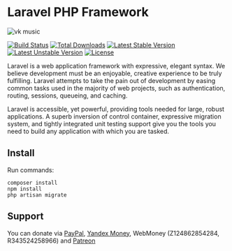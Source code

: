 # Laravel PHP Framework

![vk music](https://cloud.githubusercontent.com/assets/10347617/21898812/63033044-d931-11e6-8d31-ffad403bfa99.jpg)

[![Build Status](https://travis-ci.org/laravel/framework.svg)](https://travis-ci.org/laravel/framework)
[![Total Downloads](https://poser.pugx.org/laravel/framework/d/total.svg)](https://packagist.org/packages/laravel/framework)
[![Latest Stable Version](https://poser.pugx.org/laravel/framework/v/stable.svg)](https://packagist.org/packages/laravel/framework)
[![Latest Unstable Version](https://poser.pugx.org/laravel/framework/v/unstable.svg)](https://packagist.org/packages/laravel/framework)
[![License](https://poser.pugx.org/laravel/framework/license.svg)](https://packagist.org/packages/laravel/framework)

Laravel is a web application framework with expressive, elegant syntax. We believe development must be an enjoyable, creative experience to be truly fulfilling. Laravel attempts to take the pain out of development by easing common tasks used in the majority of web projects, such as authentication, routing, sessions, queueing, and caching.

Laravel is accessible, yet powerful, providing tools needed for large, robust applications. A superb inversion of control container, expressive migration system, and tightly integrated unit testing support give you the tools you need to build any application with which you are tasked.

## Install

Run commands:

    composer install
    npm install
    php artisan migrate


## Support
You can donate via [PayPal](https://www.paypal.com/cgi-bin/webscr?cmd=_s-xclick&hosted_button_id=94B8LCPAPJ5VG), [Yandex Money](https://money.yandex.ru/quickpay/shop-widget?account=410012608840929&quickpay=shop&payment-type-choice=on&mobile-payment-type-choice=on&writer=seller&targets=Andrey+Helldar%3A+Open+Source+Projects&targets-hint=&default-sum=&button-text=04&mail=on&successURL=), WebMoney (Z124862854284, R343524258966) and [Patreon](https://www.patreon.com/helldar)
